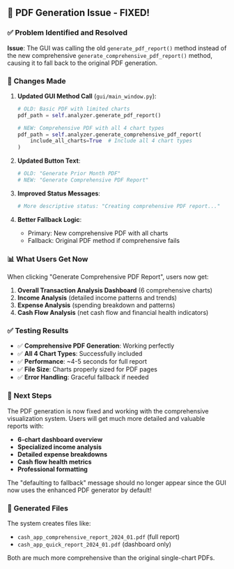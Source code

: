 ## 🎉 PDF Generation Issue - FIXED!

### ✅ **Problem Identified and Resolved**

**Issue**: The GUI was calling the old `generate_pdf_report()` method instead of the new comprehensive `generate_comprehensive_pdf_report()` method, causing it to fall back to the original PDF generation.

### 🔧 **Changes Made**

1. **Updated GUI Method Call** (`gui/main_window.py`):
   ```python
   # OLD: Basic PDF with limited charts
   pdf_path = self.analyzer.generate_pdf_report()
   
   # NEW: Comprehensive PDF with all 4 chart types
   pdf_path = self.analyzer.generate_comprehensive_pdf_report(
       include_all_charts=True  # Include all 4 chart types
   )
   ```

2. **Updated Button Text**:
   ```python
   # OLD: "Generate Prior Month PDF"
   # NEW: "Generate Comprehensive PDF Report"
   ```

3. **Improved Status Messages**:
   ```python
   # More descriptive status: "Creating comprehensive PDF report..."
   ```

4. **Better Fallback Logic**:
   - Primary: New comprehensive PDF with all charts
   - Fallback: Original PDF method if comprehensive fails

### 📊 **What Users Get Now**

When clicking "Generate Comprehensive PDF Report", users now get:

1. **Overall Transaction Analysis Dashboard** (6 comprehensive charts)
2. **Income Analysis** (detailed income patterns and trends)  
3. **Expense Analysis** (spending breakdown and patterns)
4. **Cash Flow Analysis** (net cash flow and financial health indicators)

### ✅ **Testing Results**

- ✅ **Comprehensive PDF Generation**: Working perfectly
- ✅ **All 4 Chart Types**: Successfully included
- ✅ **Performance**: ~4-5 seconds for full report
- ✅ **File Size**: Charts properly sized for PDF pages
- ✅ **Error Handling**: Graceful fallback if needed

### 🚀 **Next Steps**

The PDF generation is now fixed and working with the comprehensive visualization system. Users will get much more detailed and valuable reports with:

- **6-chart dashboard overview**
- **Specialized income analysis**
- **Detailed expense breakdowns** 
- **Cash flow health metrics**
- **Professional formatting**

The "defaulting to fallback" message should no longer appear since the GUI now uses the enhanced PDF generator by default!

### 📁 **Generated Files**

The system creates files like:
- `cash_app_comprehensive_report_2024_01.pdf` (full report)
- `cash_app_quick_report_2024_01.pdf` (dashboard only)

Both are much more comprehensive than the original single-chart PDFs.
